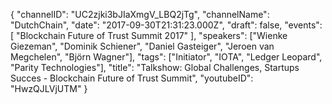 {
    "channelID": "UC2zjki3bJIaXmgV_LBQ2jTg",
    "channelName": "DutchChain",
    "date": "2017-09-30T21:31:23.000Z",
    "draft": false,
    "events": [
        "Blockchain Future of Trust Summit 2017"
    ],
    "speakers": ["Wienke Giezeman", "Dominik Schiener", "Daniel Gasteiger", "Jeroen van Megchelen", "Björn Wagner"],
    "tags": ["Initiator", "IOTA", "Ledger Leopard", "Parity Technologies"],
    "title": "Talkshow: Global Challenges, Startups Succes - Blockchain Future of Trust Summit",
    "youtubeID": "HwzQJLVjUTM"
}

